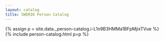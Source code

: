 ```yaml
---
layout: catalog
title: SWERIK Person Catalog
---
```

{% assign p = site.data._person-catalog.i-L1n9B3HMMa1BFpMjixTVue %}
{% include person-catalog.html p=p %}

